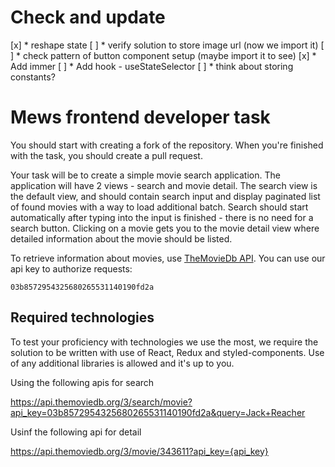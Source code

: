 # Check and update

[x] * reshape state
[ ] * verify solution to store image url (now we import it)
[ ] * check pattern of button component setup (maybe import it to see)
[x] * Add immer
[ ] * Add hook - useStateSelector
[ ] * think about storing constants?


# Mews frontend developer task

You should start with creating a fork of the repository. When you're finished with the task, you should create a pull request.

Your task will be to create a simple movie search application. The application will have 2 views - search and movie detail. The search view is the default view, and should contain search input and display paginated list of found movies with a way to load additional batch. Search should start automatically after typing into the input is finished - there is no need for a search button. Clicking on a movie gets you to the movie detail view where detailed information about the movie should be listed.

To retrieve information about movies, use [TheMovieDb API](https://developers.themoviedb.org/3/getting-started/introduction). You can use our api key to authorize requests:

```
03b8572954325680265531140190fd2a
```

## Required technologies

To test your proficiency with technologies we use the most, we require the solution to be written with use of React, Redux and styled-components. Use of any additional libraries is allowed and it's up to you.

Using the following apis for search

https://api.themoviedb.org/3/search/movie?api_key=03b8572954325680265531140190fd2a&query=Jack+Reacher

Usinf the following api for detail

https://api.themoviedb.org/3/movie/343611?api_key={api_key}

